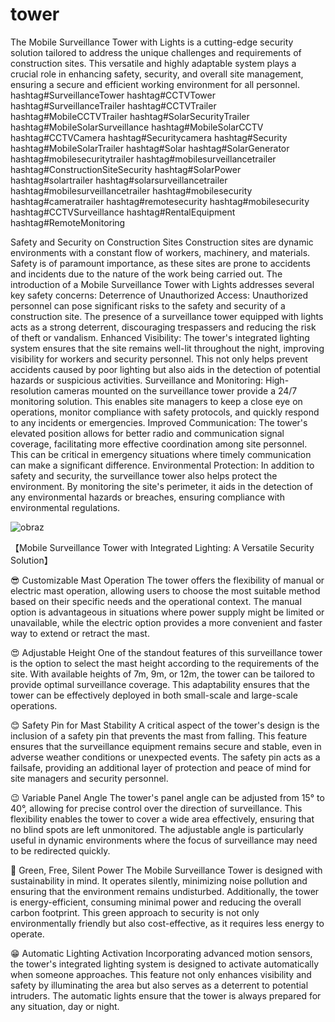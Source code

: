 # tower


The Mobile Surveillance Tower with Lights is a cutting-edge security solution tailored to address the unique challenges and requirements of construction sites. This versatile and highly adaptable system plays a crucial role in enhancing safety, security, and overall site management, ensuring a secure and efficient working environment for all personnel.
hashtag#SurveillanceTower hashtag#CCTVTower hashtag#SurveillanceTrailer hashtag#CCTVTrailer hashtag#MobileCCTVTrailer hashtag#SolarSecurityTrailer hashtag#MobileSolarSurveillance hashtag#MobileSolarCCTV hashtag#CCTVCamera hashtag#Securitycamera hashtag#Security hashtag#MobileSolarTrailer hashtag#Solar hashtag#SolarGenerator hashtag#mobilesecuritytrailer hashtag#mobilesurveillancetrailer hashtag#ConstructionSiteSecurity hashtag#SolarPower hashtag#solartrailer hashtag#solarsurveillancetrailer hashtag#mobilesurveillancetrailer hashtag#mobilesecurity hashtag#cameratrailer hashtag#remotesecurity hashtag#mobilesecurity hashtag#CCTVSurveillance hashtag#RentalEquipment hashtag#RemoteMonitoring

Safety and Security on Construction Sites
Construction sites are dynamic environments with a constant flow of workers, machinery, and materials. Safety is of paramount importance, as these sites are prone to accidents and incidents due to the nature of the work being carried out. The introduction of a Mobile Surveillance Tower with Lights addresses several key safety concerns:
Deterrence of Unauthorized Access: Unauthorized personnel can pose significant risks to the safety and security of a construction site. The presence of a surveillance tower equipped with lights acts as a strong deterrent, discouraging trespassers and reducing the risk of theft or vandalism.
Enhanced Visibility: The tower's integrated lighting system ensures that the site remains well-lit throughout the night, improving visibility for workers and security personnel. This not only helps prevent accidents caused by poor lighting but also aids in the detection of potential hazards or suspicious activities.
Surveillance and Monitoring: High-resolution cameras mounted on the surveillance tower provide a 24/7 monitoring solution. This enables site managers to keep a close eye on operations, monitor compliance with safety protocols, and quickly respond to any incidents or emergencies.
Improved Communication: The tower's elevated position allows for better radio and communication signal coverage, facilitating more effective coordination among site personnel. This can be critical in emergency situations where timely communication can make a significant difference.
Environmental Protection: In addition to safety and security, the surveillance tower also helps protect the environment. By monitoring the site's perimeter, it aids in the detection of any environmental hazards or breaches, ensuring compliance with environmental regulations.

![obraz](https://github.com/cameramonit/tower/assets/5669657/73781a88-9cd6-405b-be5f-4c732fed4686)


【Mobile Surveillance Tower with Integrated Lighting: A Versatile Security Solution】

😎 Customizable Mast Operation
The tower offers the flexibility of manual or electric mast operation, allowing users to choose the most suitable method based on their specific needs and the operational context. The manual option is advantageous in situations where power supply might be limited or unavailable, while the electric option provides a more convenient and faster way to extend or retract the mast.

😍 Adjustable Height
One of the standout features of this surveillance tower is the option to select the mast height according to the requirements of the site. With available heights of 7m, 9m, or 12m, the tower can be tailored to provide optimal surveillance coverage. This adaptability ensures that the tower can be effectively deployed in both small-scale and large-scale operations.

😊 Safety Pin for Mast Stability
A critical aspect of the tower's design is the inclusion of a safety pin that prevents the mast from falling. This feature ensures that the surveillance equipment remains secure and stable, even in adverse weather conditions or unexpected events. The safety pin acts as a failsafe, providing an additional layer of protection and peace of mind for site managers and security personnel.

😉 Variable Panel Angle
The tower's panel angle can be adjusted from 15° to 40°, allowing for precise control over the direction of surveillance. This flexibility enables the tower to cover a wide area effectively, ensuring that no blind spots are left unmonitored. The adjustable angle is particularly useful in dynamic environments where the focus of surveillance may need to be redirected quickly.

🤗 Green, Free, Silent Power
The Mobile Surveillance Tower is designed with sustainability in mind. It operates silently, minimizing noise pollution and ensuring that the environment remains undisturbed. Additionally, the tower is energy-efficient, consuming minimal power and reducing the overall carbon footprint. This green approach to security is not only environmentally friendly but also cost-effective, as it requires less energy to operate.

😁 Automatic Lighting Activation
Incorporating advanced motion sensors, the tower's integrated lighting system is designed to activate automatically when someone approaches. This feature not only enhances visibility and safety by illuminating the area but also serves as a deterrent to potential intruders. The automatic lights ensure that the tower is always prepared for any situation, day or night.
